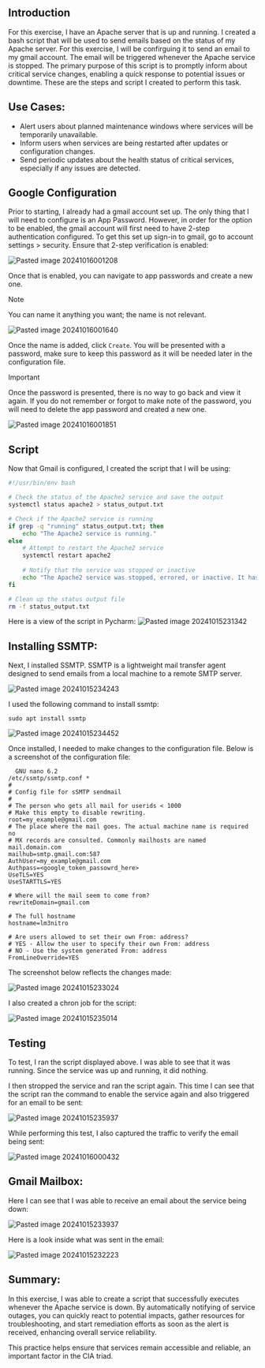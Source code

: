## Introduction

For this exercise, I have an Apache server that is up and running. I created a bash script that will be used to send emails based on the status of my Apache server. For this exercise, I will be confirguing it to send an email to my gmail account.  The email will be triggered whenever the Apache service is stopped. The primary purpose of this script is to promptly inform about critical service changes, enabling a quick response to potential issues or downtime. These are the steps and script I created to perform this task.

## Use Cases:

+ Alert users about planned maintenance windows where services will be temporarily unavailable.
+ Inform users when services are being restarted after updates or configuration changes.
+ Send periodic updates about the health status of critical services, especially if any issues are detected.

## Google Configuration

Prior to starting, I already had a gmail account set up. The only thing that I will need to configure is an App Password. However, in order for the option to be enabled, the gmail account will first need to have 2-step authentication configured. To get this set up sign-in to gmail, go to account settings > security. Ensure that 2-step verification is enabled:

![Pasted image 20241016001208](https://github.com/user-attachments/assets/2513d4ce-53ac-4ada-ab8d-ed256354b16b)

Once that is enabled, you can navigate to app passwords and create a new one. 

> [!NOTE]  
> You can name it anything you want; the name is not relevant. 

![Pasted image 20241016001640](https://github.com/user-attachments/assets/4f417094-7abb-485b-b3c3-e04cdb129de4)

Once the name is added, click `Create`. You will be presented with a password, make sure to keep this password as it will be needed later in the configuration file. 

> [!IMPORTANT]  
> Once the password is presented, there is no way to go back and view it again. If you do not remember or forgot to make note of the password, you will need to delete the app password and created a new one. 

![Pasted image 20241016001851](https://github.com/user-attachments/assets/0e040009-8438-4e74-a89a-eb8d321f5f32)


## Script

Now that Gmail is configured, I created the script that I will be using:

```bash
#!/usr/bin/env bash

# Check the status of the Apache2 service and save the output
systemctl status apache2 > status_output.txt

# Check if the Apache2 service is running
if grep -q "running" status_output.txt; then    
    echo "The Apache2 service is running."
else
    # Attempt to restart the Apache2 service
    systemctl restart apache2
    
    # Notify that the service was stopped or inactive
    echo "The Apache2 service was stopped, errored, or inactive. It has now been started." | mail -s "Apache2 Service Alert" example.lm3nitro.service@gmail.com
fi

# Clean up the status output file
rm -f status_output.txt
```

Here is a view of the script in Pycharm:
![Pasted image 20241015231342](https://github.com/user-attachments/assets/3147de8c-5d1d-4443-bfd7-42cf9f42886e)

## Installing SSMTP:

Next, I installed SSMTP. SSMTP is a lightweight mail transfer agent designed to send emails from a local machine to a remote SMTP server. 

![Pasted image 20241015234243](https://github.com/user-attachments/assets/76a7f1b2-d5bc-4537-ba08-b7c7f2e9fa0c)

I used the following command to install ssmtp:

```
sudo apt install ssmtp
```

![Pasted image 20241015234452](https://github.com/user-attachments/assets/0ff4f6ba-8174-46b1-b4e7-faa5b1c09fb1)

Once installed, I needed to make changes to the configuration file. Below is a screenshot of the configuration file:

```
  GNU nano 6.2                                                 /etc/ssmtp/ssmtp.conf *                                                        
#
# Config file for sSMTP sendmail
#
# The person who gets all mail for userids < 1000
# Make this empty to disable rewriting.
root=my_example@gmail.com
# The place where the mail goes. The actual machine name is required no 
# MX records are consulted. Commonly mailhosts are named mail.domain.com
mailhub=smtp.gmail.com:587
AuthUser=my_example@gmail.com
Authpass=<google_token_passowrd_here>
UseTLS=YES
UseSTARTTLS=YES

# Where will the mail seem to come from?
rewriteDomain=gmail.com

# The full hostname
hostname=lm3nitro

# Are users allowed to set their own From: address?
# YES - Allow the user to specify their own From: address
# NO - Use the system generated From: address
FromLineOverride=YES
```

The screenshot below reflects the changes made:

![Pasted image 20241015233024](https://github.com/user-attachments/assets/5c29472c-6cbe-401f-ae0e-652c66587521)

I also created a chron job for the script:

![Pasted image 20241015235014](https://github.com/user-attachments/assets/196089c5-6f4d-4d9a-991c-e02e055539b7)

## Testing

To test, I ran the script displayed above. I was able to see that it was running. Since the service was up and running, it did nothing. 

I then stropped the service and ran the script again. This time I can see that the script ran the command to enable the service again and also triggered for an email to be sent:

![Pasted image 20241015235937](https://github.com/user-attachments/assets/c386e8ec-f7fd-47a7-a0af-d77a91bcf6d3)

While performing this test, I also captured the traffic to verify the email being sent:

![Pasted image 20241016000432](https://github.com/user-attachments/assets/382cf83e-0858-4a36-b3ff-bd422ffc4a18)

## Gmail Mailbox:

Here I can see that I was able to receive an email about the service being down:

![Pasted image 20241015233937](https://github.com/user-attachments/assets/2207acb8-adb2-4f61-8ed0-d7e548f2f4fb)

Here is a look inside what was sent in the email:

![Pasted image 20241015232223](https://github.com/user-attachments/assets/1af1c4bc-5a33-47b2-98e9-fa17fe75cfd1)

## Summary:

In this exercise, I was able to create a script that successfully executes whenever the Apache service is down. By automatically notifying of service outages, you can quickly react to potential impacts, gather resources for troubleshooting, and start remediation efforts as soon as the alert is received, enhancing overall service reliability.

This practice helps ensure that services remain accessible and reliable, an important factor in the CIA triad. 



